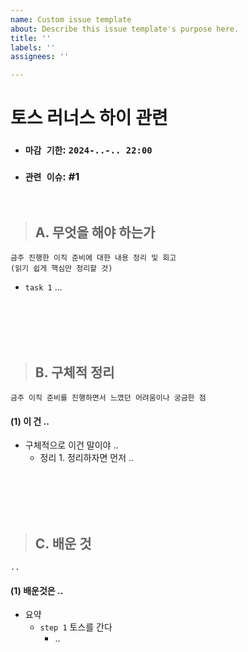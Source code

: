 ```yaml
---
name: Custom issue template
about: Describe this issue template's purpose here.
title: ''
labels: ''
assignees: ''

---
```


# 토스 러너스 하이 관련

- ### `마감 기한`:  `2024-..-.. 22:00`
- ### `관련 이슈`: #1 

<br>

> ## A. 무엇을 해야 하는가
```
금주 진행한 이직 준비에 대한 내용 정리 및 회고
(읽기 쉽게 핵심만 정리할 것)
``` 

- `task 1` ...

<br>
<br>
<br>
<br>


> ## B. 구체적 정리
```
금주 이직 준비를 진행하면서 느꼈던 어려움이나 궁금한 점
```

#### (1) 이 건 ..
- 구체적으로 이건 말이야 ..
  - 정리 1. 정리하자면 먼저 ..


<br>
<br>
<br>
<br>

> ## C. 배운 것
```
..
```

#### (1) 배운것은 ..
- 요약
  - `step 1` 토스를 간다
    - ..
